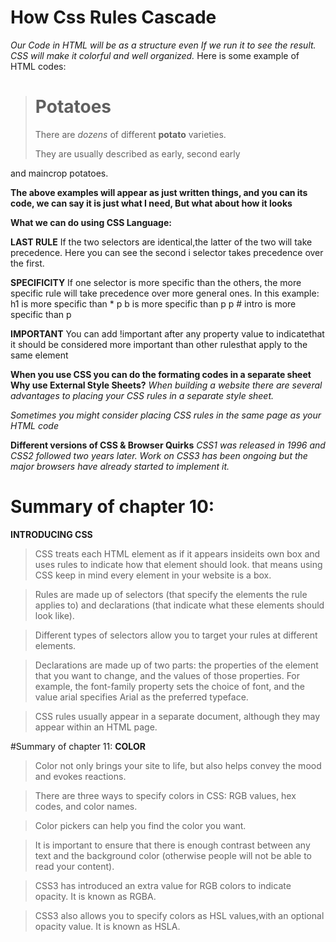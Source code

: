 # How Css Rules Cascade
*Our Code in HTML will be as a structure even If we run it to see the 
result. CSS will make it colorful and well organized.*
Here is some example of HTML codes:
> <h1>Potatoes</h1>
> <p id="intro">There are <i>dozens</i> of different
> <b>potato</b> varieties.</p>
> <p>They are usually described as early, second early
 and maincrop potatoes.</p>
**The above examples will appear as just written things, and you
 can its code, we can say it is just what I need, But what about 
 how it looks**

**What we can do using CSS Language:**

**LAST RULE**
If the two selectors are identical,the latter of the two will take
precedence. Here you can see the second i selector takes precedence 
over the first.

**SPECIFICITY**
If one selector is more specific than the others, the more specific
 rule will take precedence over more general ones. In this
example:
h1 is more specific than * p b is more specific than p p # intro is 
more specific than p

**IMPORTANT**
You can add !important after any property value to indicatethat it 
should be considered more important than other rulesthat apply to
 the same element

**When you use CSS you can do the formating codes in a separate sheet
 Why use External Style Sheets?**
 *When building a website there are several advantages to placing your
CSS rules in a separate style sheet.*

*Sometimes you might consider placing CSS rules in the same page as
your HTML code*

**Different versions of CSS & Browser Quirks**
*CSS1 was released in 1996 and CSS2 followed two years later. Work on
CSS3 has been ongoing but the major browsers have already started to
implement it.*

# Summary of chapter 10:
**INTRODUCING CSS**
> CSS treats each HTML element as if it appears insideits own box
 and uses rules to indicate how that element should look. that means 
 using CSS keep in mind every element in your website is a box.

> Rules are made up of selectors (that specify the elements the rule 
  applies to) and declarations (that indicate what these elements should
  look like).

> Different types of selectors allow you to target your rules at
  different elements.

> Declarations are made up of two parts: the properties of the element
  that you want to change, and the values of those properties. 
  For example, the font-family property sets the choice of font, and the
  value arial specifies Arial as the preferred typeface.

> CSS rules usually appear in a separate document, although they may 
  appear within an HTML page.


#Summary of chapter 11:
**COLOR**
> Color not only brings your site to life, but also helps convey the
 mood and evokes reactions.

> There are three ways to specify colors in CSS: RGB values, hex codes,
 and color names.

> Color pickers can help you find the color you want.

> It is important to ensure that there is enough contrast between any 
text and the background color (otherwise people will not be able to read
 your content).

> CSS3 has introduced an extra value for RGB colors to indicate
 opacity. It is known as RGBA.

> CSS3 also allows you to specify colors as HSL values,with an optional
 opacity value. It is known as HSLA.